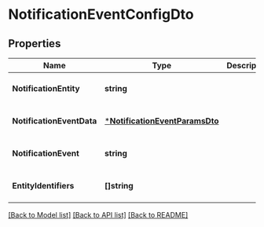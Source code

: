 # NotificationEventConfigDto

## Properties
Name | Type | Description | Notes
------------ | ------------- | ------------- | -------------
**NotificationEntity** | **string** |  | [optional] [default to null]
**NotificationEventData** | [***NotificationEventParamsDto**](NotificationEventParamsDTO.md) |  | [optional] [default to null]
**NotificationEvent** | **string** |  | [optional] [default to null]
**EntityIdentifiers** | **[]string** |  | [optional] [default to null]

[[Back to Model list]](../README.md#documentation-for-models) [[Back to API list]](../README.md#documentation-for-api-endpoints) [[Back to README]](../README.md)

